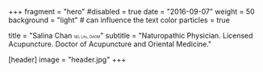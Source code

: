 +++
fragment = "hero"
#disabled = true
date = "2016-09-07"
weight = 50
background = "light" # can influence the text color
particles = true

title = "Salina Chan <span style='font-size:50%'>ND, LAc, DAOM</span>"
subtitle = "Naturopathic Physician. Licensed Acupuncture. Doctor of Acupuncture and Oriental Medicine."

[header]
  image = "header.jpg"
+++

